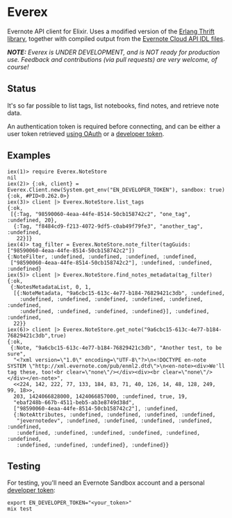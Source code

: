 Everex
======

Evernote API client for Elixir. Uses a modified version of the
[Erlang Thrift library](https://github.com/apache/thrift/tree/master/lib/erl),
together with compiled output from the
[Evernote Cloud API IDL files](https://github.com/evernote/evernote-thrift).

_**NOTE:** Everex is UNDER DEVELOPMENT, and is NOT ready for production use.
Feedback and contributions (via pull requests) are very welcome, of course!_

Status
------

It's so far possible to list tags, list notebooks, find notes, and retrieve
note data.

An authentication token is required before connecting, and can be either a
user token retrieved
[using OAuth](https://dev.evernote.com/doc/articles/authentication.php)
or a [developer token](https://sandbox.evernote.com/api/DeveloperToken.action).

Examples
--------

    iex(1)> require Everex.NoteStore      
    nil
    iex(2)> {:ok, client} = Everex.Client.new(System.get_env("EN_DEVELOPER_TOKEN"), sandbox: true)
    {:ok, #PID<0.262.0>}
    iex(3)> client |> Everex.NoteStore.list_tags
    {:ok,
     [{:Tag, "98590060-4eaa-44fe-8514-50cb158742c2", "one_tag", :undefined, 20},
      {:Tag, "f8484cd9-f213-4072-9df5-c0ab49f79fe3", "another_tag", :undefined,
       22}]}
    iex(4)> tag_filter = Everex.NoteStore.note_filter(tagGuids: ["98590060-4eaa-44fe-8514-50cb158742c2"])
    {:NoteFilter, :undefined, :undefined, :undefined, :undefined,
     ["98590060-4eaa-44fe-8514-50cb158742c2"], :undefined, :undefined, :undefined}
    iex(5)> client |> Everex.NoteStore.find_notes_metadata(tag_filter)
    {:ok,
     {:NotesMetadataList, 0, 1,
      [{:NoteMetadata, "9a6cbc15-613c-4e77-b184-76829421c3db", :undefined,
        :undefined, :undefined, :undefined, :undefined, :undefined, :undefined,
        :undefined, :undefined, :undefined, :undefined}], :undefined, :undefined,
      22}}
    iex(6)> client |> Everex.NoteStore.get_note("9a6cbc15-613c-4e77-b184-76829421c3db",true)
    {:ok,
     {:Note, "9a6cbc15-613c-4e77-b184-76829421c3db", "Another test, to be sure",
      "<?xml version=\"1.0\" encoding=\"UTF-8\"?>\n<!DOCTYPE en-note SYSTEM \"http://xml.evernote.com/pub/enml2.dtd\">\n<en-note><div>We'll tag these, too!<br clear=\"none\"/></div><div><br clear=\"none\"/></div></en-note>",
      <<224, 142, 222, 77, 133, 184, 83, 71, 40, 126, 14, 48, 128, 249, 99, 18>>,
      203, 1424066828000, 1424066857000, :undefined, true, 19,
      "ebaf248b-667b-4511-beb5-ab3e8749d38d",
      ["98590060-4eaa-44fe-8514-50cb158742c2"], :undefined,
      {:NoteAttributes, :undefined, :undefined, :undefined, :undefined,
       "jevernotedev", :undefined, :undefined, :undefined, :undefined, :undefined,
       :undefined, :undefined, :undefined, :undefined, :undefined, :undefined,
       :undefined, :undefined, :undefined}, :undefined}}

Testing
-------

For testing, you'll need an Evernote Sandbox account and a personal
[developer token](https://sandbox.evernote.com/api/DeveloperToken.action):

    export EN_DEVELOPER_TOKEN="<your_token>"
    mix test

